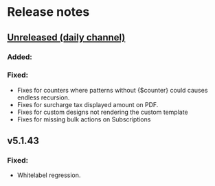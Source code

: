 # Release notes

## [Unreleased (daily channel)](https://github.com/invoiceninja/invoiceninja/tree/v5-develop)

### Added:

### Fixed:
- Fixes for counters where patterns without {$counter} could causes endless recursion.
- Fixes for surcharge tax displayed amount on PDF.
- Fixes for custom designs not rendering the custom template
- Fixes for missing bulk actions on Subscriptions

## v5.1.43

### Fixed:
- Whitelabel regression.